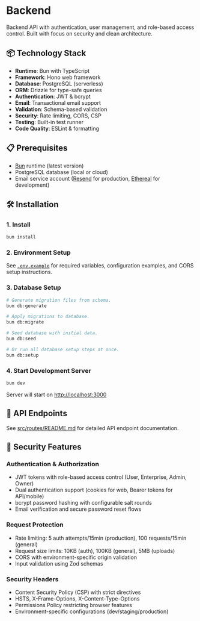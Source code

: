# Backend

Backend API with authentication, user management, and role-based access control. Built with focus on security and clean architecture.

## 📦 Technology Stack

- **Runtime**: Bun with TypeScript
- **Framework**: Hono web framework
- **Database**: PostgreSQL (serverless)
- **ORM**: Drizzle for type-safe queries
- **Authentication**: JWT & bcrypt
- **Email**: Transactional email support
- **Validation**: Schema-based validation
- **Security**: Rate limiting, CORS, CSP
- **Testing**: Built-in test runner
- **Code Quality**: ESLint & formatting

## 📋 Prerequisites

- [Bun](https://bun.sh/) runtime (latest version)
- PostgreSQL database (local or cloud)
- Email service account ([Resend](https://resend.com/) for production, [Ethereal](https://ethereal.email/) for development)

## 🛠️ Installation

### 1. Install

```bash
bun install
```

### 2. Environment Setup

See [`.env.example`](.env.example) for required variables, configuration examples, and CORS setup instructions.

### 3. Database Setup

```bash
# Generate migration files from schema.
bun db:generate

# Apply migrations to database.
bun db:migrate

# Seed database with initial data.
bun db:seed

# Or run all database setup steps at once.
bun db:setup
```

### 4. Start Development Server

```bash
bun dev
```

Server will start on <http://localhost:3000>

## 🔌 API Endpoints

See [src/routes/README.md](src/routes/README.md) for detailed API endpoint documentation.

## 🔐 Security Features

### Authentication & Authorization

- JWT tokens with role-based access control (User, Enterprise, Admin, Owner)
- Dual authentication support (cookies for web, Bearer tokens for API/mobile)
- bcrypt password hashing with configurable salt rounds
- Email verification and secure password reset flows

### Request Protection

- Rate limiting: 5 auth attempts/15min (production), 100 requests/15min (general)
- Request size limits: 10KB (auth), 100KB (general), 5MB (uploads)
- CORS with environment-specific origin validation
- Input validation using Zod schemas

### Security Headers

- Content Security Policy (CSP) with strict directives
- HSTS, X-Frame-Options, X-Content-Type-Options
- Permissions Policy restricting browser features
- Environment-specific configurations (dev/staging/production)
